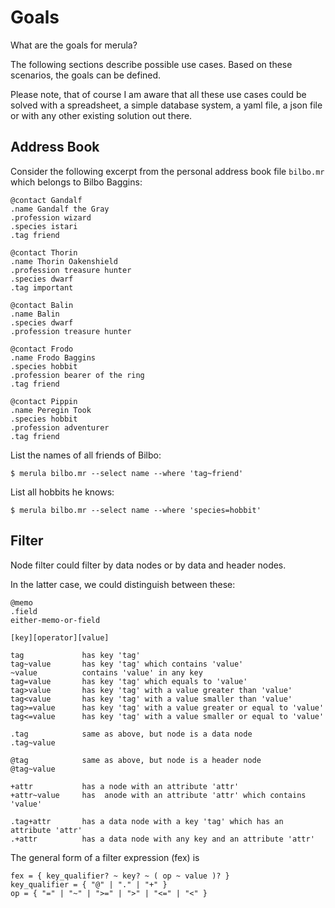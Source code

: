 
# Goals

What are the goals for merula?

The following sections describe possible use cases. Based on these
scenarios, the goals can be defined.

Please note, that of course I am aware that all these use cases could
be solved with a spreadsheet, a simple database system, a yaml file, a
json file or with any other existing solution out there.

## Address Book

Consider the following excerpt from the personal address book file
`bilbo.mr` which belongs to Bilbo Baggins:

```
@contact Gandalf
.name Gandalf the Gray
.profession wizard
.species istari
.tag friend

@contact Thorin
.name Thorin Oakenshield
.profession treasure hunter
.species dwarf
.tag important

@contact Balin
.name Balin
.species dwarf
.profession treasure hunter

@contact Frodo
.name Frodo Baggins
.species hobbit
.profession bearer of the ring
.tag friend

@contact Pippin
.name Peregin Took
.species hobbit
.profession adventurer
.tag friend
```

List the names of all friends of Bilbo:

    $ merula bilbo.mr --select name --where 'tag~friend'

List all hobbits he knows:

    $ merula bilbo.mr --select name --where 'species=hobbit'


## Filter

Node filter could filter by data nodes or by data and header nodes.

In the latter case, we could distinguish between these:

```
@memo
.field
either-memo-or-field
```


```
[key][operator][value]

tag             has key 'tag'
tag~value       has key 'tag' which contains 'value'
~value          contains 'value' in any key
tag=value       has key 'tag' which equals to 'value'
tag>value       has key 'tag' with a value greater than 'value'
tag<value       has key 'tag' with a value smaller than 'value'
tag>=value      has key 'tag' with a value greater or equal to 'value'
tag<=value      has key 'tag' with a value smaller or equal to 'value'

.tag            same as above, but node is a data node
.tag~value

@tag            same as above, but node is a header node
@tag~value

+attr           has a node with an attribute 'attr'
+attr~value     has  anode with an attribute 'attr' which contains 'value'

.tag+attr       has a data node with a key 'tag' which has an attribute 'attr'
.+attr          has a data node with any key and an attribute 'attr'
```

The general form of a filter expression (fex) is

```
fex = { key_qualifier? ~ key? ~ ( op ~ value )? }
key_qualifier = { "@" | "." | "+" }
op = { "=" | "~" | ">=" | ">" | "<=" | "<" }
```
